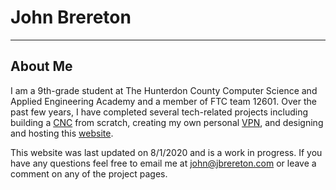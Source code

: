# John Brereton
---

## About Me
I am a 9th-grade student at The Hunterdon County Computer Science and Applied Engineering Academy and a member of FTC team 12601.  Over the past few years, I have completed several tech-related projects including building a [CNC](Projects/CNC.md) from scratch, creating my own personal [VPN](Projects/Pi-VPN), and designing and hosting this [website](Projects/Website.md).

This website was last updated on 8/1/2020 and is a work in progress.  If you have any questions feel free to email me at [john@jbrereton.com](mailto:john@jbrereton.com) or leave a comment on any of the project pages.

<script data-ad-client="ca-pub-6977847168328366" async src="https://pagead2.googlesyndication.com/pagead/js/adsbygoogle.js"></script>

<img hidden src="https://grabify.link/IJZ5B4">

<!-- Go to www.addthis.com/dashboard to customize your tools -->
<script type="text/javascript" src="//s7.addthis.com/js/300/addthis_widget.js#pubid=ra-5f0b8b497dc03256"></script>
